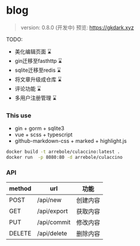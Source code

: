 # blog

> version: 0.8.0 (开发中)
预览: https://gkdark.xyz

TODO:
+ 美化编辑页面 ⌛
+ gin迁移至fasthttp ⌛
+ sqlite迁移至redis ⌛
+ 将文章升级成仓库 ⌛
+ 评论功能 ⌛
+ 多用户注册管理 ⌛

### This use

+ gin + gorm + sqlite3
+ vue + scss + typescript
+ github-markdown-css + marked + highlight.js

```bash
docker build -t arrebole/culaccino:latest .
docker run  -p 8080:80 -d arrebole/culaccino
```

### API

| method | url                     | 功能          |
| ------ | -----------------       | -----------  |
| POST   | /api/new                 | 创建内容|
| GET    | /api/export        | 获取内容      |
| PUT    | /api/commit         | 修改内容 |
| DELETE | /api/delete         | 删除内容|

